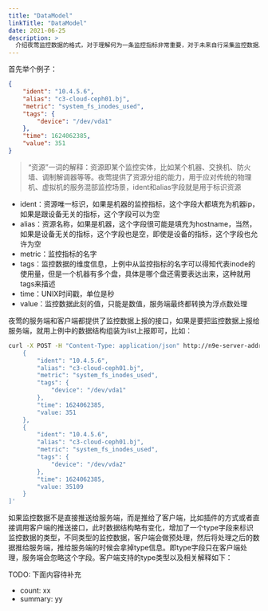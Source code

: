 ```yaml
---
title: "DataModel"
linkTitle: "DataModel"
date: 2021-06-25
description: >
  介绍夜莺监控数据的格式，对于理解何为一条监控指标非常重要，对于未来自行采集监控数据上报给夜莺非常重要，对于理解告警策略的过滤规则非常重要！
---
```


首先举个例子：

```json
{
    "ident": "10.4.5.6",
    "alias": "c3-cloud-ceph01.bj",
    "metric": "system_fs_inodes_used",
    "tags": {
        "device": "/dev/vda1"
    },
    "time": 1624062385,
    "value": 351
}
```

> “资源”一词的解释：资源即某个监控实体，比如某个机器、交换机、防火墙、调制解调器等等。夜莺提供了资源分组的能力，用于应对传统的物理机、虚拟机的服务混部监控场景，ident和alias字段就是用于标识资源

- ident：资源唯一标识，如果是机器的监控指标，这个字段大都填充为机器ip，如果是跟设备无关的指标，这个字段可以为空
- alias：资源名称，如果是机器，这个字段很可能是填充为hostname，当然，如果是设备无关的指标，这个字段也是空，即使是设备的指标，这个字段也允许为空
- metric：监控指标的名字
- tags：监控数据的维度信息，上例中从监控指标的名字可以得知代表inode的使用量，但是一个机器有多个盘，具体是哪个盘还需要表达出来，这种就用tags来描述
- time：UNIX时间戳，单位是秒
- value：监控数据此刻的值，只能是数值，服务端最终都转换为浮点数处理

夜莺的服务端和客户端都提供了监控数据上报的接口，如果是要把监控数据上报给服务端，就用上例中的数据结构组装为list上报即可，比如：

```bash
curl -X POST -H "Content-Type: application/json" http://n9e-server-address/v1/n9e/push -d '[
    {
        "ident": "10.4.5.6",
        "alias": "c3-cloud-ceph01.bj",
        "metric": "system_fs_inodes_used",
        "tags": {
            "device": "/dev/vda1"
        },
        "time": 1624062385,
        "value: 351
    },
    {
        "ident": "10.4.5.6",
        "alias": "c3-cloud-ceph01.bj",
        "metric": "system_fs_inodes_used",
        "tags": {
            "device": "/dev/vda2"
        },
        "time": 1624062385,
        "value: 35109
    }
]'
```

如果监控数据不是直接推送给服务端，而是推给了客户端，比如插件的方式或者直接调用客户端的推送接口，此时数据结构略有变化，增加了一个type字段来标识监控数据的类型，不同类型的监控数据，客户端会做预处理，然后将处理之后的数据推给服务端，推给服务端的时候会拿掉type信息。即type字段只在客户端处理，服务端会忽略这个字段。客户端支持的type类型以及相关解释如下：

TODO: 下面内容待补充

- count: xx
- summary: yy